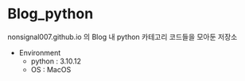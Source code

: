 # Blog_python
nonsignal007.github.io 의 Blog 내 python 카테고리 코드들을 모아둔 저장소


- Environment
    - python : 3.10.12
    - OS : MacOS